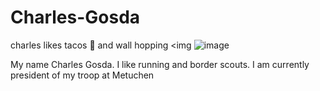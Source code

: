 # Charles-Gosda
charles likes tacos 🌮 and wall hopping
<img 
![image](https://github.com/user-attachments/assets/e3397e4b-d45b-44bd-b354-36fb0d0fb2b4)
<p>My name Charles Gosda.  I like running and border scouts.  I am currently president of my troop at Metuchen</p>
<img
!(https://github.com/user-attachments/assets/8fc66722-7cfa-413a-b8a9-32d581d6bb05)
